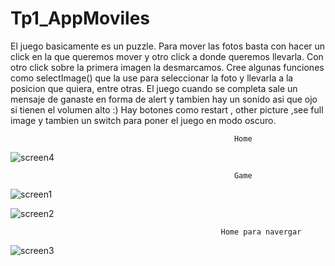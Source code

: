 # Tp1_AppMoviles

El juego basicamente es un puzzle.
Para mover las fotos basta con hacer un click en la que queremos mover y otro click a donde queremos llevarla. Con otro click sobre la primera imagen la desmarcamos.
Cree algunas funciones como selectImage() que la use para seleccionar la foto y llevarla a la posicion que quiera, entre otras.
El juego cuando se completa sale un mensaje de ganaste en forma de alert y tambien hay un sonido asi que ojo si tienen el volumen alto :)
Hay botones como restart , other picture ,see full image y tambien un switch para poner el juego en modo oscuro.

                                                      Home
![screen4](https://user-images.githubusercontent.com/63892409/117194806-e73d2b00-adba-11eb-9359-fcc87b780ed7.png)

                                                      Game
![screen1](https://user-images.githubusercontent.com/63892409/117194289-4cdce780-adba-11eb-99f8-f306f109d064.png)

![screen2](https://user-images.githubusercontent.com/63892409/117194958-18b5f680-adbb-11eb-9813-cce677bda50f.png)

                                                   Home para navergar
![screen3](https://user-images.githubusercontent.com/63892409/117195012-27041280-adbb-11eb-83b6-7a08c29df4e8.png)
